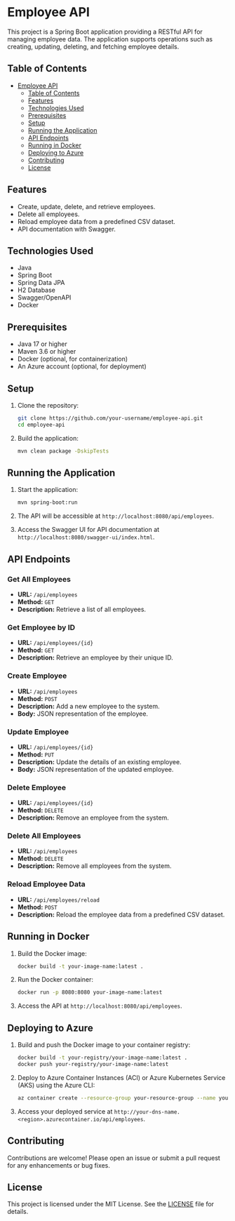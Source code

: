 # Employee API

This project is a Spring Boot application providing a RESTful API for managing employee data. The application supports operations such as creating, updating, deleting, and fetching employee details.

## Table of Contents

- [Employee API](#employee-api)
  - [Table of Contents](#table-of-contents)
  - [Features](#features)
  - [Technologies Used](#technologies-used)
  - [Prerequisites](#prerequisites)
  - [Setup](#setup)
  - [Running the Application](#running-the-application)
  - [API Endpoints](#api-endpoints)
  - [Running in Docker](#running-in-docker)
  - [Deploying to Azure](#deploying-to-azure)
  - [Contributing](#contributing)
  - [License](#license)

## Features

- Create, update, delete, and retrieve employees.
- Delete all employees.
- Reload employee data from a predefined CSV dataset.
- API documentation with Swagger.

## Technologies Used

- Java
- Spring Boot
- Spring Data JPA
- H2 Database
- Swagger/OpenAPI
- Docker

## Prerequisites

- Java 17 or higher
- Maven 3.6 or higher
- Docker (optional, for containerization)
- An Azure account (optional, for deployment)

## Setup

1. Clone the repository:

    ```sh
    git clone https://github.com/your-username/employee-api.git
    cd employee-api
    ```

2. Build the application:

    ```sh
    mvn clean package -DskipTests
    ```

## Running the Application

1. Start the application:

    ```sh
    mvn spring-boot:run
    ```

2. The API will be accessible at `http://localhost:8080/api/employees`.

3. Access the Swagger UI for API documentation at `http://localhost:8080/swagger-ui/index.html`.

## API Endpoints

### Get All Employees

- **URL:** `/api/employees`
- **Method:** `GET`
- **Description:** Retrieve a list of all employees.

### Get Employee by ID

- **URL:** `/api/employees/{id}`
- **Method:** `GET`
- **Description:** Retrieve an employee by their unique ID.

### Create Employee

- **URL:** `/api/employees`
- **Method:** `POST`
- **Description:** Add a new employee to the system.
- **Body:** JSON representation of the employee.

### Update Employee

- **URL:** `/api/employees/{id}`
- **Method:** `PUT`
- **Description:** Update the details of an existing employee.
- **Body:** JSON representation of the updated employee.

### Delete Employee

- **URL:** `/api/employees/{id}`
- **Method:** `DELETE`
- **Description:** Remove an employee from the system.

### Delete All Employees

- **URL:** `/api/employees`
- **Method:** `DELETE`
- **Description:** Remove all employees from the system.

### Reload Employee Data

- **URL:** `/api/employees/reload`
- **Method:** `POST`
- **Description:** Reload the employee data from a predefined CSV dataset.

## Running in Docker

1. Build the Docker image:

    ```sh
    docker build -t your-image-name:latest .
    ```

2. Run the Docker container:

    ```sh
    docker run -p 8080:8080 your-image-name:latest
    ```

3. Access the API at `http://localhost:8080/api/employees`.

## Deploying to Azure

1. Build and push the Docker image to your container registry:

    ```sh
    docker build -t your-registry/your-image-name:latest .
    docker push your-registry/your-image-name:latest
    ```

2. Deploy to Azure Container Instances (ACI) or Azure Kubernetes Service (AKS) using the Azure CLI:

    ```sh
    az container create --resource-group your-resource-group --name your-container-name --image your-registry/your-image-name:latest --dns-name-label your-dns-name --ports 80
    ```

3. Access your deployed service at `http://your-dns-name.<region>.azurecontainer.io/api/employees`.

## Contributing

Contributions are welcome! Please open an issue or submit a pull request for any enhancements or bug fixes.

## License

This project is licensed under the MIT License. See the [LICENSE](LICENSE) file for details.
